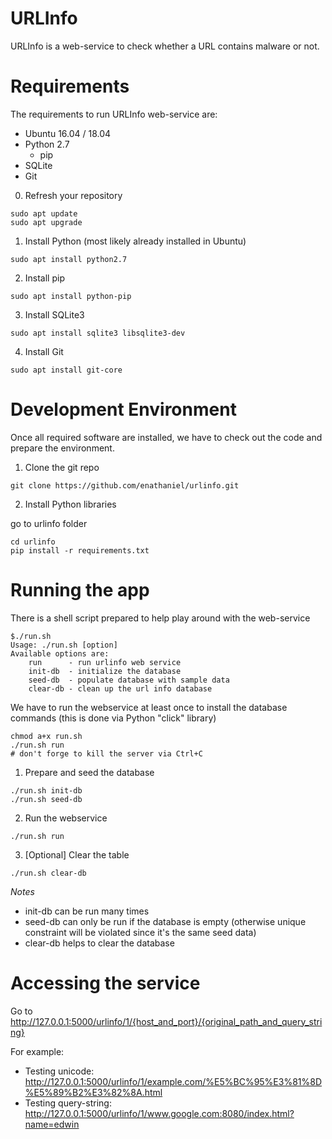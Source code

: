 URLInfo
=======

URLInfo is a web-service to check whether a URL contains malware or not.

# Requirements

The requirements to run URLInfo web-service are:
* Ubuntu 16.04 / 18.04
* Python 2.7
	* pip
* SQLite
* Git

0. Refresh your repository
```
sudo apt update
sudo apt upgrade
```

1. Install Python (most likely already installed in Ubuntu)
```
sudo apt install python2.7 
```

2. Install pip

```
sudo apt install python-pip
```

3. Install SQLite3

```
sudo apt install sqlite3 libsqlite3-dev
```

4. Install Git
```
sudo apt install git-core
```

# Development Environment

Once all required software are installed, we have to check out the code and prepare the environment.

1. Clone the git repo

```
git clone https://github.com/enathaniel/urlinfo.git
```

2. Install Python libraries

go to urlinfo folder
```
cd urlinfo
pip install -r requirements.txt
```

# Running the app

There is a shell script prepared to help play around with the web-service

```
$./run.sh
Usage: ./run.sh [option]
Available options are: 
	run 	 - run urlinfo web service
	init-db  - initialize the database
	seed-db  - populate database with sample data
	clear-db - clean up the url info database
```

We have to run the webservice at least once to install the database commands (this is done via Python "click" library)

```
chmod a+x run.sh
./run.sh run
# don't forge to kill the server via Ctrl+C
```

1. Prepare and seed the database

```
./run.sh init-db
./run.sh seed-db
```

2. Run the webservice

```
./run.sh run
```

3. [Optional] Clear the table
```
./run.sh clear-db
```

*Notes*
* init-db can be run many times
* seed-db can only be run if the database is empty 
	(otherwise unique constraint will be violated since it's the same seed data)
* clear-db helps to clear the database

# Accessing the service

Go to http://127.0.0.1:5000/urlinfo/1/{host_and_port}/{original_path_and_query_string}

For example:

* Testing unicode: http://127.0.0.1:5000/urlinfo/1/example.com/%E5%BC%95%E3%81%8D%E5%89%B2%E3%82%8A.html
* Testing query-string: http://127.0.0.1:5000/urlinfo/1/www.google.com:8080/index.html?name=edwin


